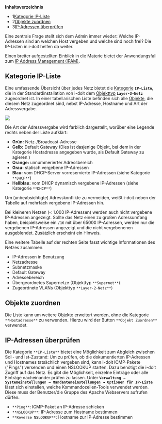 **Inhaltsverzeichnis**

*   1[Kategorie IP-Liste](#IPListen-KategorieIP-Liste)
*   2[Objekte zuordnen](#IPListen-Objektezuordnen)
*   3[IP-Adressen überprüfen](#IPListen-IP-Adressenüberprüfen)

Eine zentrale Frage stellt sich dem Admin immer wieder: Welche IP-Adressen sind an welchen Host vergeben und welche sind noch frei? Die IP-Listen in i-doit helfen da weiter.

Einen breiter aufgestellten Einblick in die Materie bietet der Anwendungsfall zum [IP Address Management (IPAM)](/pages/viewpage.action?pageId=23068674).

Kategorie IP-Liste
------------------

Eine umfassende Übersicht über jedes Netz bietet die [Kategorie](/display/de/Struktur+der+IT-Dokumentation) **`IP-Liste`**, die in der Standardinstallation von i-doit dem [Objekttyp](/display/de/Struktur+der+IT-Dokumentation) **`Layer-3-Netz`** zugeordnet ist. In einer tabellarischen Liste befinden sich alle [Objekte](/display/de/Struktur+der+IT-Dokumentation), die diesem Netz zugeordnet sind, nebst IP-Adresse, Hostname und Art der Adressvergabe.

![](/download/attachments/47611921/ip-liste.png?version=1&modificationDate=1467991270218&api=v2&effects=drop-shadow)

Die Art der Adressvergabe wird farblich dargestellt, worüber eine Legende rechts neben der Liste aufklärt:

*   **Grün:** Netz-/Broadcast-Adresse
*   **Gelb:** Default Gateway (Dies ist dasjenige Objekt, bei dem in der Kategorie Hostadresse angegeben wurde, als Default Gateway zu agieren.)
*   **Orange:** unnummerierter Adressbereich
*   **Grau:** statisch vergebene IP-Adressen
*   **Blau:** vom DHCP-Server vorreservierte IP-Adressen (siehe Kategorie `**DHCP**`)
*   **Hellblau:** vom DHCP dynamisch vergebene IP-Adressen (siehe Kategorie `**DHCP**`)

Um (unbeabsichtigte) Adresskonflikte zu vermeiden, weißt i-doit neben der Tabelle auf mehrfach vergebene IP-Adressen hin.

Bei kleineren Netzen (< 1.000 IP-Adressen) werden auch nicht vergebene IP-Adressen angezeigt. Sollte das Netz einen zu großen Adressumfang haben, beispielsweise ein `/16` mit über 65000 IP-Adressen, werden nur die vergebenen IP-Adressen angezeigt und die nicht vergebenenen ausgeblendet. Zusätzlich erscheint ein Hinweis.

Eine weitere Tabelle auf der rechten Seite fasst wichtige Informationen des Netzes zusammen:

*   IP-Adressen in Benutzung
*   Netzadresse
*   Subnetzmaske
*   Default Gateway
*   Adressebereich
*   Übergeordnetes Supernetze (Objekttyp `**Supernet**`)
*   Zugeordnete VLANs (Objekttyp `**Layer-2-Netz**`)

Objekte zuordnen
----------------

Die Liste kann um weitere Objekte erweitert werden, ohne die Kategorie `**Hostadresse**` zu verwenden. Hierzu wird der Button `**Objekt Zuordnen**` verwendet.

IP-Adressen überprüfen
----------------------

Die Kategorie `**IP-Liste**` bietet eine Möglichkeit zum Abgleich zwischen Soll- und Ist-Zustand: Um zu prüfen, ob die dokumentierten IP-Adressen und Hostnames tatsächlich vergeben sind, kann i-doit ICMP-Pakete ("Pings") versenden und einen NSLOOKUP starten. Dazu benötigt die i-doit Zugriff auf das Netz. Es gibt die Möglichkeit, einzelne Einträge oder alle Einträge nacheinander prüfen zu lassen. Unter **`Verwaltung → Systemeinstellungen → Mandanteneinstellungen → Optionen für IP-Liste`** lässt sich einstellen, welche Kommandozeilen-Tools verwendet werden. Diese muss der Benutzer/die Gruppe des Apache Webservers aufrufen dürfen.

*   `**Ping**`: ICMP-Paket an IP-Adresse schicken
*   `**NSLOOKUP**`: IP-Adresse zum Hostname bestimmen
*   `**Reverse NSLOOKUP**`: Hostname zur IP-Adresse bestimmen